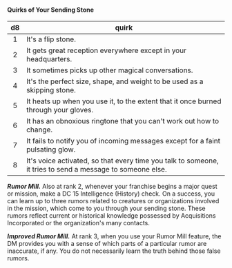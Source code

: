 #### Quirks of Your Sending Stone
|  d8 | quirk                                                                                                     |
|:---:|-----------------------------------------------------------------------------------------------------------|
|  1  | It's a flip stone.                                                                                        |
|  2  | It gets great reception everywhere except in your headquarters.                                           |
|  3  | It sometimes picks up other magical conversations.                                                        |
|  4  | It's the perfect size, shape, and weight to be used as a skipping stone.                                  |
|  5  | It heats up when you use it, to the extent that it once burned through your gloves.                       |
|  6  | It has an obnoxious ringtone that you can't work out how to change.                                       |
|  7  | It fails to notify you of incoming messages except for a faint pulsating glow.                            |
|  8  | It's voice activated, so that every time you talk to someone, it tries to send a message to someone else. |

***Rumor Mill.*** Also at rank 2, whenever your franchise begins a major quest or mission, make a DC 15 Intelligence (History) check. On a success, you can learn up to three rumors related to creatures or organizations involved in the mission, which come to you through your sending stone. These rumors reflect current or historical knowledge possessed by Acquisitions Incorporated or the organization's many contacts.

***Improved Rumor Mill.*** At rank 3, when you use your Rumor Mill feature, the DM provides you with a sense of which parts of a particular rumor are inaccurate, if any. You do not necessarily learn the truth behind those false rumors.
